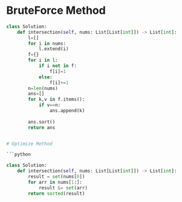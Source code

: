 # BruteForce Method

```python
class Solution:
    def intersection(self, nums: List[List[int]]) -> List[int]:
        l=[]
        for i in nums:
            l.extend(i)
        f={}
        for i in l:
            if i not in f:
                f[i]=1
            else:
                f[i]+=1
        n=len(nums)
        ans=[]
        for k,v in f.items():
            if v==n:
                ans.append(k)
        
        ans.sort()
        return ans


# Optimize Method

```python

class Solution:
    def intersection(self, nums: List[List[int]]) -> List[int]:
        result = set(nums[0])
        for arr in nums[1:]:
            result &= set(arr)        
        return sorted(result)
